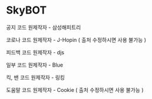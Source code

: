 # SkyBOT

공지 코드 원제작자 - 삼성해피트리

코로나 코드 원제작자 - J-Hopin ( 출처 수정하시면 사용 불가능 )

피드백 코드 원제작자 - djs

일부 코드 원제작자 - Blue

킥, 밴 코드 원제작자 - 링킹

도움말 코드 원제작자 - Cookie ( 출처 수정하시면 사용 불가능 )
